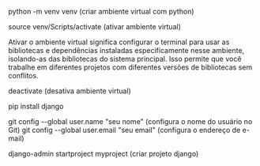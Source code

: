 python -m venv venv (criar ambiente virtual com python)

source venv/Scripts/activate (ativar ambiente virtual)

Ativar o ambiente virtual significa configurar o terminal para usar as bibliotecas e dependências instaladas especificamente nesse ambiente, isolando-as das bibliotecas do sistema principal. Isso permite que você trabalhe em diferentes projetos com diferentes versões de bibliotecas sem conflitos.

deactivate (desativa ambiente virtual)

pip install django

git config --global user.name "seu nome" (configura o nome do usuário no Git)
git config --global user.email "seu email" (configura o endereço de e-mail)

django-admin startproject myproject (criar projeto django)